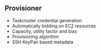 ## Provisioner

* Taskcluster credential generation
* Automatically bidding on EC2 resources
* Capacity, utility factor and bias
* Provisioning algorithm
* SSH KeyPair based metadata

